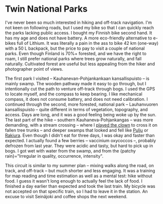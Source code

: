 # Twin National Parks

I've never been so much interested in hiking and off-track navigation. I'm not keen on following roads, but I used my bike so that I can quickly reach the parks lacking public access. I bought my Finnish bike second hand. It has my age and does not have battery. A more eco-friendly alternative to e-bikes full of Lithium. It was literally a pain in the ass to bike 42 km (one-way) with a 50 L backpack, but the price to pay to visit a couple of national parks. Even though Finland is 70%+ forested, and we have the right to roam, I still prefer national parks where trees grow naturally, and fall naturally. Cultivated forest are useful but less appealing from the hiker and photographer point of views.

The first park I visited – Kauhanevan-Pohjankankaan kansallispuisto – is mainly swamp. The wooden pathway made it easy to go through, but I intentionally cut the path to venture off-track through bogs. I used the GPS to locate myself, and the compass to keep bearing. I like mechanical compass, it does not consume battery, and does not need calibration. I continued through the second, more forested, national park – Lauhanvuoren kansallispuisto – quite different in terms of vegetation, topography, and access. Days are long, and it was a good feeling being woke up by the sun. The last part of the hike – southern Kauhaneva-Pohjankangas – was more demanding, with a stream crossing – where I [played the clown](story:Dusky_Track) to cross it on fallen tree trunks – and deeper swamps that looked and fell like [Pulju](story:Ruskadventure) or [Rakiura](story:Stewart_Island_Rakiura). Even though I didn't eat for three days, I was okay and faster than expected. I actually found a few berries – vaccinium oxycoccos –, probably defrozen from last year. They were acidic and tasty, but hard to pick up in bogs. I got wet with water from the swamp, and from the {patchy rain}="Irregular in quality, occurrence, intensity".

This circuit is similar to my summer plan – mixing walks along the road, on track, and off-track – but much shorter and less engaging. It was a training for map reading and time estimation as well as a mental test: hike without food. I guess it wasn't long enough to actually feel the lack of food. I finished a day earlier than expected and took the last train. My bicycle was not accepted on that specific train, so I had to leave it in the station. An excuse to visit Seinäjoki and coffee shops the next weekend.
